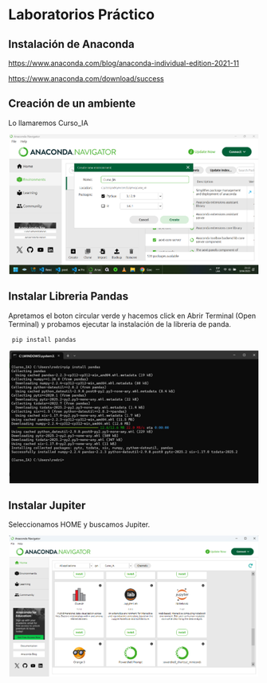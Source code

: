 # Laboratorios Práctico

## Instalación de Anaconda

https://www.anaconda.com/blog/anaconda-individual-edition-2021-11 

https://www.anaconda.com/download/success

## Creación de un ambiente

Lo llamaremos Curso_IA

<p align="center">
<img src="img/crear_ambiente.png" width="500">
</p>

## Instalar Libreria Pandas

Apretamos el boton circular verde y hacemos click en Abrir Terminal (Open Terminal) y probamos ejecutar la instalación de la libreria de panda.

```
 pip install pandas
```

<p align="center">
<img src="img/instalacion_pandas.png" width="500">
</p>

## Instalar Jupiter

Seleccionamos HOME y buscamos Jupiter.

<p align="center">
<img src="img/instalacion_jupiter.png" width="500">
</p>

